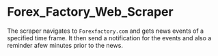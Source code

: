# Forex_Factory_Web_Scraper
The scraper navigates to `Forexfactory.com` and gets news events of a specified time frame. It then send a notification for the events and also a reminder afew minutes prior to the news.
